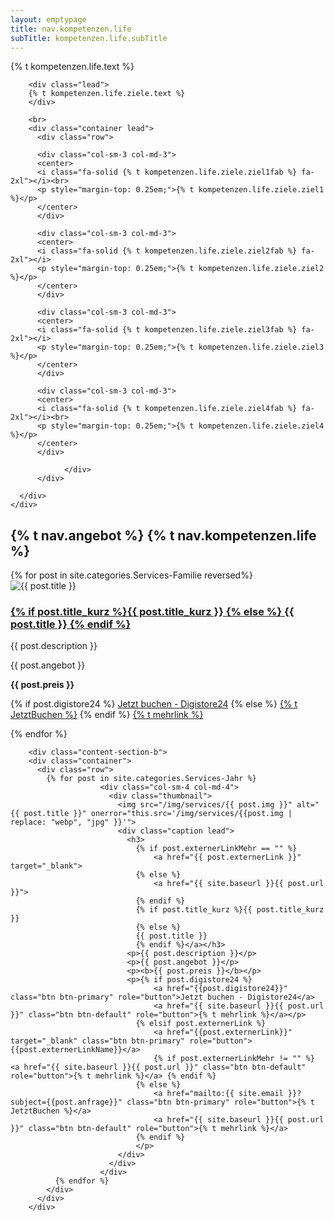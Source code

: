 ```yaml
---
layout: emptypage
title: nav.kompetenzen.life
subTitle: kompetenzen.life.subTitle
---
```


<div class="content-section-a">
  <div class="container">
    <div class="row">
      <div class="col-lg-12">
        <div class="lead">
        {% t kompetenzen.life.text %}
        </div>

        <div class="lead">
        {% t kompetenzen.life.ziele.text %}
        </div>

        <br>
        <div class="container lead">
          <div class="row">

          <div class="col-sm-3 col-md-3">
          <center>
          <i class="fa-solid {% t kompetenzen.life.ziele.ziel1fab %} fa-2xl"></i><br>
          <p style="margin-top: 0.25em;">{% t kompetenzen.life.ziele.ziel1 %}</p>
          </center>
          </div>

          <div class="col-sm-3 col-md-3">
          <center>
          <i class="fa-solid {% t kompetenzen.life.ziele.ziel2fab %} fa-2xl"></i>
          <p style="margin-top: 0.25em;">{% t kompetenzen.life.ziele.ziel2 %}</p>
          </center>
          </div>

          <div class="col-sm-3 col-md-3">
          <center>
          <i class="fa-solid {% t kompetenzen.life.ziele.ziel3fab %} fa-2xl"></i>
          <p style="margin-top: 0.25em;">{% t kompetenzen.life.ziele.ziel3 %}</p>
          </center>
          </div>

          <div class="col-sm-3 col-md-3">
          <center>
          <i class="fa-solid {% t kompetenzen.life.ziele.ziel4fab %} fa-2xl"></i><br>
          <p style="margin-top: 0.25em;">{% t kompetenzen.life.ziele.ziel4 %}</p>
          </center>
          </div>          

                </div>
          </div>

      </div>
    </div>
  </div>
</div>


<section id="angebote">
  	<div class="banner">
  		<div class="container">
  			<div class="row">
  				<div class="col-lg-12">
  					<h2>{% t nav.angebot %} {% t nav.kompetenzen.life %}</h2>
  				</div>
  			</div>
  		</div>
  	</div>
</section>

<section id="services_einzel">
  <div class="content-section-a">
      <div class="container">
        <div class="row">
          {% for post in site.categories.Services-Familie reversed%}
                      <div class="col-sm-4 col-md-4">
                        <div class="thumbnail">
                          <img src="/img/services/{{ post.img }}" alt="{{ post.title }}" onerror="this.src='/img/services/{{post.img | replace: "webp", "jpg" }}'">
                          <div class="caption lead">
                            <h3><a href="{{ site.baseurl }}{{ post.url }}">{% if post.title_kurz %}{{ post.title_kurz }}
                              {% else %}
                              {{ post.title }}
                              {% endif %}</a></h3>
                            <p>{{ post.description }}</p>
                            <p>{{ post.angebot }}</p>
                            <p><b>{{ post.preis }}</b></p>
                            <p>{% if post.digistore24 %}
                              <a href="{{post.digistore24}}" class="btn btn-primary" role="button">Jetzt buchen - Digistore24</a>
                                {% else %}
                              <a href="mailto:{{ site.email }}?subject={{post.anfrage}}" class="btn btn-primary" role="button">{% t JetztBuchen %}</a>
                              {% endif %}
                              <a href="{{ site.baseurl }}{{ post.url }}" class="btn btn-default" role="button">{% t mehrlink %}</a>
                            </p>
                          </div>
                        </div>
                      </div>
            {% endfor %}
          </div>
        </div>
        </div>

        <div class="content-section-b">
        <div class="container">
          <div class="row">
            {% for post in site.categories.Services-Jahr %}
                        <div class="col-sm-4 col-md-4">
                          <div class="thumbnail">
                            <img src="/img/services/{{ post.img }}" alt="{{ post.title }}" onerror="this.src='/img/services/{{post.img | replace: "webp", "jpg" }}'">
                            <div class="caption lead">
                              <h3>
                                {% if post.externerLinkMehr == "" %}
                                    <a href="{{ post.externerLink }}" target="_blank">
                                {% else %}
                                    <a href="{{ site.baseurl }}{{ post.url }}">
                                {% endif %}
                                {% if post.title_kurz %}{{ post.title_kurz }}
                                {% else %}
                                {{ post.title }}
                                {% endif %}</a></h3>
                              <p>{{ post.description }}</p>
                              <p>{{ post.angebot }}</p>
                              <p><b>{{ post.preis }}</b></p>
                              <p>{% if post.digistore24 %}
                                    <a href="{{post.digistore24}}" class="btn btn-primary" role="button">Jetzt buchen - Digistore24</a>
                                    <a href="{{ site.baseurl }}{{ post.url }}" class="btn btn-default" role="button">{% t mehrlink %}</a></p>
                                {% elsif post.externerLink %}
                                    <a href="{{post.externerLink}}" target="_blank" class="btn btn-primary" role="button">{{post.externerLinkName}}</a>
                                    {% if post.externerLinkMehr != "" %} <a href="{{ site.baseurl }}{{ post.url }}" class="btn btn-default" role="button">{% t mehrlink %}</a> {% endif %}
                                {% else %}
                                    <a href="mailto:{{ site.email }}?subject={{post.anfrage}}" class="btn btn-primary" role="button">{% t JetztBuchen %}</a>
                                    <a href="{{ site.baseurl }}{{ post.url }}" class="btn btn-default" role="button">{% t mehrlink %}</a>
                                {% endif %}
                                </p>
                            </div>
                          </div>
                        </div>
              {% endfor %}
            </div>
          </div>
        </div>
</section>
